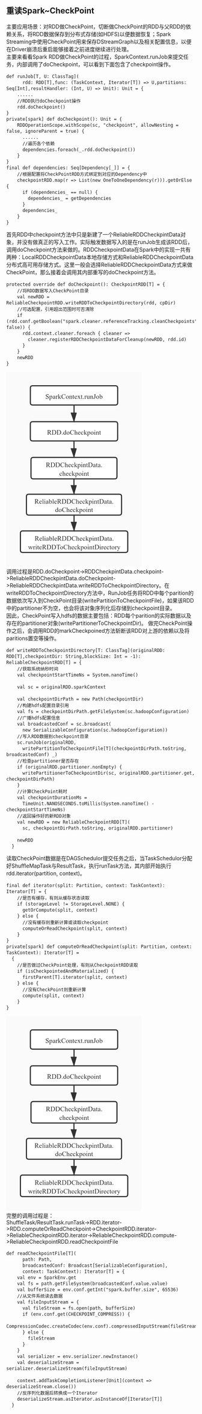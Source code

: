 重读Spark~CheckPoint
---------------------------------------
主要应用场景：对RDD做CheckPoint，切断做CheckPoint的RDD与父RDD的依赖关系，将RDD数据保存到分布式存储(如HDFS)以便数据恢复；Spark Streaming中使用CheckPoint用来保存DStreamGraph以及相关配置信息，以便在Driver崩溃后重启能够接着之前进度继续进行处理。  
主要来看看Spark RDD做CheckPoint的过程，SparkContext.runJob来提交任务，内部调用了doCheckpoint，可以看到下面包含了checkpoint操作。  
```
def runJob[T, U: ClassTag](
      rdd: RDD[T],func: (TaskContext, Iterator[T]) => U,partitions: Seq[Int],resultHandler: (Int, U) => Unit): Unit = {
    ......
    //RDD执行doCheckpoint操作
    rdd.doCheckpoint()
}
private[spark] def doCheckpoint(): Unit = {
    RDDOperationScope.withScope(sc, "checkpoint", allowNesting = false, ignoreParent = true) {
      ......
      //遍历各个依赖
      dependencies.foreach(_.rdd.doCheckpoint())
    }
}
final def dependencies: Seq[Dependency[_]] = {
    //根据配置将CheckPointRDD方式绑定到对应的Dependency中
    checkpointRDD.map(r => List(new OneToOneDependency(r))).getOrElse {
      if (dependencies_ == null) {
        dependencies_ = getDependencies
      }
      dependencies_
    }
}
```
首先RDD中checkpoint方法中只是新建了一个ReliableRDDCheckpintData对象，并没有做真正的写入工作。实际触发数据写入的是在runJob生成该RDD后，调用doCheckpoint方法来做的。RDDCheckpointData在Spark中的实现一共有两种：LocalRDDCheckpointData本地存储方式和ReliableRDDCheckpointData分布式高可用存储方式。这里一般会选择ReliableRDDCheckpointData方式来做CheckPoint，那么接着会调用其内部重写的doCheckpoint方法。  
```
protected override def doCheckpoint(): CheckpointRDD[T] = {
    //将RDD数据写入CheckPoint目录
    val newRDD = ReliableCheckpointRDD.writeRDDToCheckpointDirectory(rdd, cpDir)
    //可选配置，引用超出范围时可否清除
    if (rdd.conf.getBoolean("spark.cleaner.referenceTracking.cleanCheckpoints", false)) {
      rdd.context.cleaner.foreach { cleaner =>
        cleaner.registerRDDCheckpointDataForCleanup(newRDD, rdd.id)
      }
    }
    newRDD
}
```
![1.jpg](https://github.com/V-I-C-T-O-R/spark-source-code/blob/master/article/restudy/6/pic/1.jpg)  
调用过程是RDD.doCheckpoint->RDDCheckpintData.checkpoint->ReliableRDDCheckpintData.doCheckpoint->ReliableRDDCheckpintData.writeRDDToCheckpointDirectory。在writeRDDToCheckpointDirectory方法中，RunJob任务将RDD中每个parition的数据依次写入到CheckPoint目录(writePartitionToCheckpointFile)，如果该RDD中的partitioner不为空，也会将该对象序列化后存储到checkpoint目录。  
因此，CheckPoint写入hdfs的数据主要包括：RDD每个parition的实际数据以及存在的partitioner对象(writePartitionerToCheckpointDir)。
做完CheckPoint操作之后，会调用RDD的markCheckpoined方法斩断该RDD对上游的依赖以及将paritions置空等操作。
```
def writeRDDToCheckpointDirectory[T: ClassTag](originalRDD: RDD[T],checkpointDir: String,blockSize: Int = -1): ReliableCheckpointRDD[T] = {
    //获取系统纳秒时间
    val checkpointStartTimeNs = System.nanoTime()

    val sc = originalRDD.sparkContext

    val checkpointDirPath = new Path(checkpointDir)
    //构建hdfs配置目录引用
    val fs = checkpointDirPath.getFileSystem(sc.hadoopConfiguration)
    //广播hdfs配置信息
    val broadcastedConf = sc.broadcast(
      new SerializableConfiguration(sc.hadoopConfiguration))
    //写入RDD数据到checkpoint目录
    sc.runJob(originalRDD,
      writePartitionToCheckpointFile[T](checkpointDirPath.toString, broadcastedConf) _)
    //检查partitioner是否存在
    if (originalRDD.partitioner.nonEmpty) {
      writePartitionerToCheckpointDir(sc, originalRDD.partitioner.get, checkpointDirPath)
    }
    //计算CheckPoint耗时
    val checkpointDurationMs =
      TimeUnit.NANOSECONDS.toMillis(System.nanoTime() - checkpointStartTimeNs)
    //返回操作好的新RDD对象
    val newRDD = new ReliableCheckpointRDD[T](
      sc, checkpointDirPath.toString, originalRDD.partitioner)
    
    newRDD
  }
```
读取CheckPoint数据是在DAGSchedulor提交任务之后，当TaskSchedulor分配好ShuffleMapTask与ResultTask，执行runTask方法，其内部开始执行rdd.iterator(partition, context)。
```
final def iterator(split: Partition, context: TaskContext): Iterator[T] = {
    //是否有缓存，有则从缓存状态读取
    if (storageLevel != StorageLevel.NONE) {
      getOrCompute(split, context)
    } else {
      //没有缓存则重新计算或读取checkpoint
      computeOrReadCheckpoint(split, context)
    }
}
private[spark] def computeOrReadCheckpoint(split: Partition, context: TaskContext): Iterator[T] =
  {
    //是否做过CheckPoint处理，有则从CheckpointRDD读取
    if (isCheckpointedAndMaterialized) {
      firstParent[T].iterator(split, context)
    } else {
      //没有CheckPoint则重新计算
      compute(split, context)
    }
}
```
![2.jpg](https://github.com/V-I-C-T-O-R/spark-source-code/blob/master/article/restudy/6/pic/1.jpg)  
完整的调用过程是：  
ShuffleTask/ResultTask.runTask->RDD.iterator->RDD.computeOrReadCheckpoint->CheckpointRDD.iterator->ReliableCheckpointRDD.iterator->ReliableCheckpointRDD.compute->ReliableCheckpointRDD.readCheckpointFile  
```
def readCheckpointFile[T](
      path: Path,
      broadcastedConf: Broadcast[SerializableConfiguration],
      context: TaskContext): Iterator[T] = {
    val env = SparkEnv.get
    val fs = path.getFileSystem(broadcastedConf.value.value)
    val bufferSize = env.conf.getInt("spark.buffer.size", 65536)
    //从文件系统读去数据
    val fileInputStream = {
      val fileStream = fs.open(path, bufferSize)
      if (env.conf.get(CHECKPOINT_COMPRESS)) {
        CompressionCodec.createCodec(env.conf).compressedInputStream(fileStream)
      } else {
        fileStream
      }
    }
    val serializer = env.serializer.newInstance()
    val deserializeStream = serializer.deserializeStream(fileInputStream)

    context.addTaskCompletionListener[Unit](context => deserializeStream.close())
    //反序列化数据后转换成一个Iterator
    deserializeStream.asIterator.asInstanceOf[Iterator[T]]
  }
```
